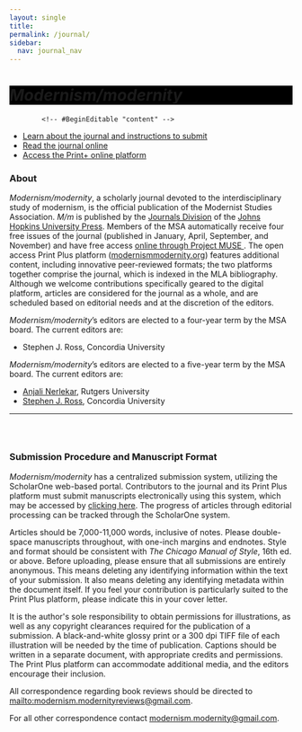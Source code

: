 ```yaml
---
layout: single
title:
permalink: /journal/
sidebar:
  nav: journal_nav
---
```

 
<div id="main-banner">
	<div class="page__hero--overlay"
  style="background-color: #000; background-image: linear-gradient(rgba(0, 0, 0, 0.5), rgba(0, 0, 0, 0.5)), url(/msa/assets/mod-mod.jpg);">
    <div class="wrapper">
	  <h1 id="page-title" class="page__title" itemprop="headline">       
          <i>Modernism/modernity</i>   
      </h1> 
    </div>
</div>
</div>

<!--
<div id="main-banner">
	<img src="/assets/mod-mod1.jpg" width="150"/>
	<img src="/assets/mod-mod2.jpg" width="150"/>
	<img src="/assets/mod-mod3.jpg" width="150"/>
</div>


<h1><i>Modernism/modernity</i>:</h1> 
-->

  			<!-- #BeginEditable "content" -->
<ul>
	<li>
	<a href="https://www.press.jhu.edu/journals/modernismmodernity">Learn about the journal and instructions to submit</a>
	</li>
	<li>
	<a href="https://muse.jhu.edu/journal/131">Read the journal online</a>
	</li>
	<li>
	<a href="https://www.press.jhu.edu/journals/modernismmodernity">Access the Print+ online platform</a>
	</li>
</ul>
<h3><strong>About</strong></h3>

<p><em>Modernism/modernity</em>, a scholarly journal devoted to the interdisciplinary study of modernism, is the official publication of the Modernist Studies Association. <em>M/m</em> is published by the&nbsp;<a href="http://www.press.jhu.edu/journals/">Journals Division</a>&nbsp;of the&nbsp;<a href="http://www.press.jhu.edu/">Johns Hopkins University Press</a>. Members of the MSA automatically receive four free issues of&nbsp;the journal (published in January, April, September, and November) and have free access <a href="http://muse.jhu.edu/journals/modernism-modernity">online through Project MUSE&nbsp;</a>. The open access Print Plus platform (<a href="https://modernismmodernity.org/">modernismmodernity.org</a>) features additional content, including innovative peer-reviewed formats; the two platforms together comprise the journal, which is indexed in the MLA bibliography. Although we welcome contributions specifically geared to the digital platform, articles are considered for the journal as a whole, and are scheduled based on editorial needs and at the discretion of the editors.</p>

<p><em>Modernism/modernity</em>’s editors are elected to a four-year term by the MSA board. The current editors are:</p>
<ul>
	<li>
	Stephen J. Ross, Concordia University
	</li>
</ul>
<p><em>Modernism/modernity</em>’s editors are elected to a five-year term by the MSA board. The current editors are:</p>
<ul>
	<li>
	<a href="mailto:nerlekar@amesall.rutgers.edu">Anjali Nerlekar</a>, Rutgers University<br/></li>
    <li><a href="mailto:stephen.ross@concordia.ca">Stephen J. Ross</a>, Concordia University</li>
</ul>
<hr />
      
 <h3>&nbsp;</h3>
 <h3><strong>Submission Procedure and Manuscript Format</strong><strong> </strong></h3>

<p><em>Modernism/modernity</em> has a centralized submission system, utilizing the ScholarOne web-based portal. Contributors to the journal and its Print Plus platform must submit manuscripts electronically using this system, which may be accessed by <a href="https://mc.manuscriptcentral.com/modernism">clicking here</a>. The progress of articles through editorial processing can be tracked through the ScholarOne system.</p>

<p>Articles should be 7,000-11,000 words, inclusive of notes. Please double-space manuscripts throughout, with one-inch margins and endnotes. Style and format should be consistent with <i>The Chicago Manual of Style</i>, 16th ed. or above. Before uploading, please ensure that all submissions are entirely anonymous. This means deleting any identifying information within the text of your submission. It also means deleting any identifying metadata within the document itself. If you feel your contribution is particularly suited to the Print Plus platform, please indicate this in your cover letter.</p>

<p>It is the author's sole responsibility to obtain permissions for illustrations, as well as any copyright clearances required for the publication of a submission. A black-and-white glossy print or a 300 dpi TIFF file of each illustration will be needed by the time of publication. Captions should be written in a separate document, with appropriate credits and permissions. The Print Plus platform can accommodate additional media, and the editors encourage their inclusion.</p>

<p>All correspondence regarding book reviews should be directed to <a href="modernism.modernityreviews@gmail.com
">mailto:modernism.modernityreviews@gmail.com</a>.</p>

For all other correspondence contact <a href="mailto:modernism.modernity@gmail.com">modernism.modernity@gmail.com</a>.
       
<!-- #EndEditable -->		